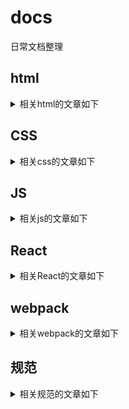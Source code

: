 # docs
日常文档整理


## html

<details>
    <summary>相关html的文章如下</summary>
    
     
    
</details>


## CSS

<details>
    <summary>相关css的文章如下</summary>
    
     
    
</details>

## JS
<details>
    <summary>相关js的文章如下</summary>
    
     
    []
    
</details>

## React

<details>
    <summary>相关React的文章如下</summary>
    
    - [Hook简介/Hook预览](https://github.com/krislee94/docs/issues/17)
    
</details>

## webpack


<details>
    <summary>相关webpack的文章如下</summary>
    
     
[webpack(1)学习](https://github.com/krislee94/docs/blob/master/webpack%20-%20(%E4%B8%80).md)

[webpack(2)学习](https://github.com/krislee94/docs/blob/master/webpack4-%EF%BC%88%E4%BA%8C%EF%BC%89.md)


[webpack-ssr(3)](https://github.com/krislee94/docs/blob/master/webpack-SSR)

[webpack(4)构建性能的优化](https://github.com/krislee94/docs/issues/7)

[webpack(5)速度与体积的分析](https://github.com/krislee94/docs/issues/6)

[webpack(6)日志，构建异常](https://github.com/krislee94/docs/issues/3)


[与webpack同为打包工具的gulp](https://github.com/krislee94/docs/blob/master/gulp%E6%89%93%E5%8C%85.md)



    
</details>


## 规范

<details>
    <summary>相关规范的文章如下</summary>


[Airbnb 规范整理](https://github.com/krislee94/docs/blob/master/%E6%95%B4%E7%90%86Airbnb%E7%9A%84JS%E5%86%85%E5%AE%B9.md) 
    
</details>



